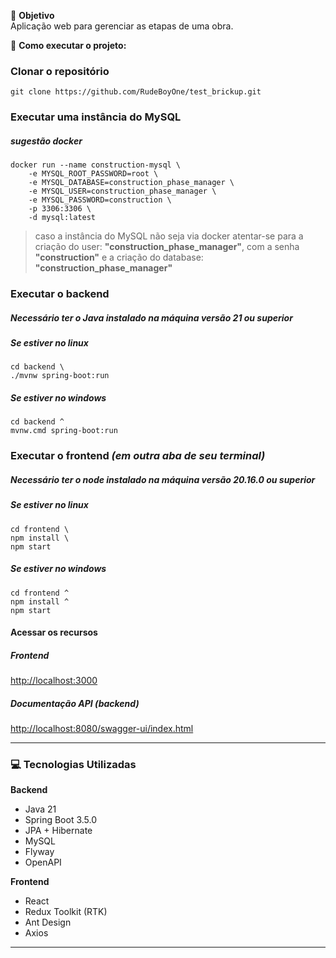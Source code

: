 🎯 **Objetivo**  
Aplicação web para gerenciar as etapas de uma obra.

🚀 **Como executar o projeto:**

### Clonar o repositório
```shell
git clone https://github.com/RudeBoyOne/test_brickup.git
```

### Executar uma instância do MySQL
##### sugestão docker
```shell
docker run --name construction-mysql \                                            
    -e MYSQL_ROOT_PASSWORD=root \
    -e MYSQL_DATABASE=construction_phase_manager \
    -e MYSQL_USER=construction_phase_manager \
    -e MYSQL_PASSWORD=construction \
    -p 3306:3306 \
    -d mysql:latest
```
> caso a instância do MySQL não seja via docker atentar-se para a criação do user: **"construction_phase_manager"**,
> com a senha **"construction"** e a criação do database: **"construction_phase_manager"**

### Executar o backend
##### Necessário ter o Java instalado na máquina versão 21 ou superior
##### Se estiver no linux
```shell
cd backend \
./mvnw spring-boot:run 
```
##### Se estiver no windows
```shell
cd backend ^
mvnw.cmd spring-boot:run
```

### Executar o frontend _(em outra aba de seu terminal)_
##### Necessário ter o node instalado na máquina versão 20.16.0 ou superior
##### Se estiver no linux
```shell
cd frontend \
npm install \
npm start 
```
##### Se estiver no windows
```shell
cd frontend ^
npm install ^
npm start
```
#### Acessar os recursos

##### Frontend
[http://localhost:3000](http://localhost:3000)

##### Documentação API (backend)
[http://localhost:8080/swagger-ui/index.html](http://localhost:8080/swagger-ui/index.html)

---

### 💻 **Tecnologias Utilizadas**

**Backend**
- Java 21
- Spring Boot 3.5.0
- JPA + Hibernate
- MySQL
- Flyway
- OpenAPI

**Frontend**
- React
- Redux Toolkit (RTK)
- Ant Design
- Axios

--- 




